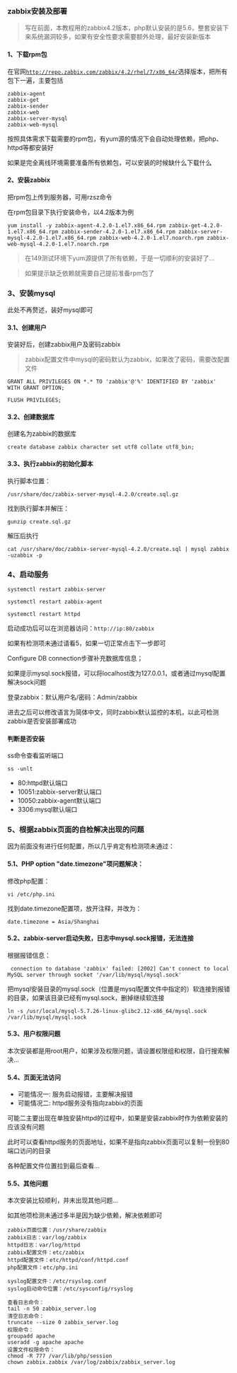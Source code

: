 ### zabbix安装及部署

> 写在前面，本教程用的zabbix4.2版本，php默认安装的是5.6，整套安装下来系统漏洞较多，如果有安全性要求需要额外处理，最好安装新版本

#### 1、下载rpm包

在官网<code>http://repo.zabbix.com/zabbix/4.2/rhel/7/x86_64/</code>选择版本，把所有包下一遍，主要包括

```shell
zabbix-agent
zabbix-get
zabbix-sender
zabbix-web
zabbix-server-mysql
zabbix-web-mysql
```
按照具体需求下载需要的rpm包，有yum源的情况下会自动处理依赖，把php、httpd等都安装好

如果是完全离线环境需要准备所有依赖包，可以安装的时候缺什么下载什么

#### 2、安装zabbix
把rpm包上传到服务器，可用rzsz命令

在rpm包目录下执行安装命令，以4.2版本为例

```shell
yum install -y zabbix-agent-4.2.0-1.el7.x86_64.rpm zabbix-get-4.2.0-1.el7.x86_64.rpm zabbix-sender-4.2.0-1.el7.x86_64.rpm zabbix-server-mysql-4.2.0-1.el7.x86_64.rpm zabbix-web-4.2.0-1.el7.noarch.rpm zabbix-web-mysql-4.2.0-1.el7.noarch.rpm 
```

> 在149测试环境下yum源提供了所有依赖，于是一切顺利的安装好了...

> 如果提示缺乏依赖就需要自己提前准备rpm包了

### 3、安装mysql

此处不再赘述，装好mysql即可

#### 3.1、创建用户
安装好后，创建zabbix用户及密码zabbix
> zabbix配置文件中mysql的密码默认为zabbix，如果改了密码，需要改配置文件


```shell
GRANT ALL PRIVILEGES ON *.* TO 'zabbix'@'%' IDENTIFIED BY 'zabbix' WITH GRANT OPTION;

FLUSH PRIVILEGES;
```

#### 3.2、创建数据库

创建名为zabbix的数据库

```shell
create database zabbix character set utf8 collate utf8_bin;
```

#### 3.3、执行zabbix的初始化脚本

执行脚本位置：

```shell
/usr/share/doc/zabbix-server-mysql-4.2.0/create.sql.gz
```

找到执行脚本并解压：

```shell
gunzip create.sql.gz
```

解压后执行

```shell
cat /usr/share/doc/zabbix-server-mysql-4.2.0/create.sql | mysql zabbix -uzabbix -p
```

### 4、启动服务

```shell
systemctl restart zabbix-server

systemctl restart zabbix-agent

systemctl restart httpd
```

启动成功后可以在浏览器访问：<code>http://ip:80/zabbix</code>

如果有检测项未通过请看5，如果一切正常点击下一步即可

Configure DB connection步骤补充数据库信息；

如果提示mysql.sock报错，可以将localhost改为127.0.0.1，或者通过mysql配置解决sock问题

登录zabbix：默认用户名/密码：Admin/zabbix

进去之后可以修改语言为简体中文，同时zabbix默认监控的本机，以此可检测zabbix是否安装部署成功

#### 判断是否安装

ss命令查看监听端口
```shell
ss -unlt
```
- 80:httpd默认端口
- 10051:zabbix-server默认端口
- 10050:zabbix-agent默认端口
- 3306:mysql默认端口


### 5、根据zabbix页面的自检解决出现的问题

因为前面没有进行任何配置，所以几乎肯定有检测项未通过：

#### 5.1、PHP option "date.timezone"项问题解决：

修改php配置：
```shell
vi /etc/php.ini
```
找到date.timezone配置项，放开注释，并改为：

```shell
date.timezone = Asia/Shanghai
```

#### 5.2、zabbix-server启动失败，日志中mysql.sock报错，无法连接

根据报错信息：

```shell
 connection to database 'zabbix' failed: [2002] Can't connect to local MySQL server through socket '/var/lib/mysql/mysql.sock'
```

把mysql安装目录的mysql.sock（位置是mysql配置文件中指定的）软连接到报错的目录，如果该目录已经有mysql.sock，删掉继续软连接
```shell
ln -s /usr/local/mysql-5.7.26-linux-glibc2.12-x86_64/mysql.sock /var/lib/mysql/mysql.sock
```
#### 5.3、用户权限问题
本次安装都是用root用户，如果涉及权限问题，请设置权限组和权限，自行搜索解决...

#### 5.4、页面无法访问

- 可能情况一: 服务启动报错，主要解决报错
- 可能情况二: httpd服务没有指向zabbix的页面

可能二主要出现在单独安装httpd的过程中，如果是安装zabbix时作为依赖安装的应该没有问题

此时可以查看httpd服务的页面地址，如果不是指向zabbix页面可以复制一份到80端口访问的目录

各种配置文件位置拉到最后查看...

#### 5.5、其他问题

本次安装比较顺利，并未出现其他问题...

如其他项检测未通过多半是因为缺少依赖，解决依赖即可

```shell
zabbix页面位置：/usr/share/zabbix
zabbix日志：var/log/zabbix
httpd日志：var/log/httpd
zabbix配置文件：etc/zabbix
httpd配置文件：etc/httpd/conf/httpd.conf
php配置文件：etc/php.ini

syslog配置文件：/etc/rsyslog.conf
syslog启动命令位置：/etc/sysconfig/rsyslog
```


```shell
查看日志命令：
tail -n 50 zabbix_server.log
清空日志命令：
truncate --size 0 zabbix_server.log
权限命令：
groupadd apache
useradd -g apache apache
设置文件权限命令：
chmod -R 777 /var/lib/php/session
chown zabbix.zabbix /var/log/zabbix/zabbix_server.log

```

